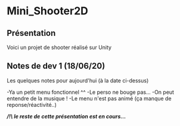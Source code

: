 # Mini_Shooter2D

## Présentation

Voici un projet de shooter réalisé sur Unity

## Notes de dev 1 (18/06/20)
Les quelques notes pour aujourd'hui (à la date ci-dessus)

-Ya un petit menu fonctionnel ^^
-Le perso ne bouge pas...
-On peut entendre de la musique !
-Le menu n'est pas animé (ça manque de reponse/réactivité..)

***/!\ le reste de cette présentation est en cours...***
